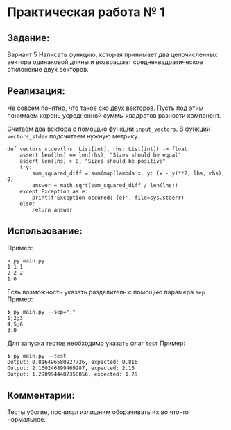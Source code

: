# Практическая работа № 1

## Задание:
Вариант 5
Написать функцию, которая принимает два целочисленных вектора одинаковой длины и возвращает среднеквадратическое отклонение двух векторов.

## Реализация:
Не совсем понятно, что такое ско двух векторов.
Пусть под этим понимаем корень усредненной суммы квадратов разности компонент.

Считаем два вектора с помощью функции `input_vectors`. В функции `vectors_stdev` подсчитаем
нужную метрику.

```python3
def vectors_stdev(lhs: List[int], rhs: List[int]) -> float:
    assert len(lhs) == len(rhs), "Sizes should be equal"
    assert len(lhs) > 0, "Sizes should be positive"
    try:
        sum_squared_diff = sum(map(lambda x, y: (x - y)**2, lhs, rhs), 0)
        answer = math.sqrt(sum_squared_diff / len(lhs))
    except Exception as e:
        print(f'Exception occured: {e}', file=sys.stderr)
    else:
        return answer
```

## Использование:
Пример:
```
> py main.py
1 1 1
2 2 2
1.0
```

Есть возможность указать разделитель с помощью парамера `sep`
Пример:
```
❯ py main.py --sep=";"
1;2;3
4;5;6
3.0
```

Для запуска тестов необходимо указать флаг `test`
Пример:
```
❯ py main.py --test
Output: 0.816496580927726, expected: 0.816
Output: 2.160246899469287, expected: 2.16
Output: 1.2909944487358056, expected: 1.29
```

## Комментарии:
Тесты убогие, посчитал излишним оборачивать их во что-то нормальное. 
